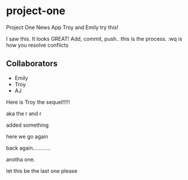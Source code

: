 # project-one
Project One News App
Troy and Emily try this!


I saw this. It looks GREAT!
Add, commit, push.. this is the process. :wq is how you resolve conflicts

## Collaborators
- Emily
- Troy
- AJ

Here is Troy the sequel!!!!!

aka the r and r

added something

here we go again

back again............

anotha one.

let this be the last one please